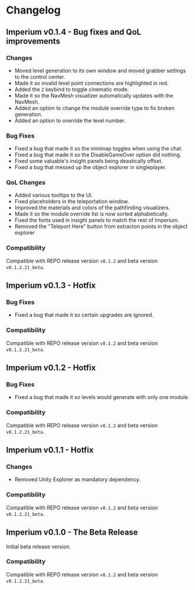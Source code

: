 # Changelog

## Imperium v0.1.4 - Bug fixes and QoL improvements

### Changes

- Moved level generation to its own window and moved grabber settings to the control center.
- Made it so invalid level point connections are highlighted in red.
- Added the `Z` keybind to toggle cinematic mode.
- Made it so the NavMesh visualizer automatically updates with the NavMesh.
- Added an option to change the module override type to fix broken generation.
- Added an option to override the level number.

### Bug Fixes

-  Fixed a bug that made it so the minimap toggles when using the chat.
-  Fixed a bug that made it so the DisableGameOver option did nothing.
-  Fixed some valuable's insight panels being deastically offset.
-  Fixed a bug that messed up the object explorer in singleplayer.

### QoL Changes

- Added various tooltips to the UI.
- Fixed placeholders in the teleportation window.
- Improved the materials and colors of the pathfinding visualizers.
- Made it so the module override list is now sorted alphabetically.
- Fixed the fonts used in insight panels to match the rest of Imperium.
- Removed the "Teleport Here" button from extracton points in the object explorer

### Compatibility

Compatible with REPO release version  `v0.1.2` and beta version `v0.1.2.21_beta`.

## Imperium v0.1.3 - Hotfix

### Bug Fixes

-  Fixed a bug that made it so certain upgrades are ignored.

### Compatibility

Compatible with REPO release version  `v0.1.2` and beta version `v0.1.2.21_beta`.

## Imperium v0.1.2 - Hotfix

### Bug Fixes

-  Fixed a bug that made it so levels would generate with only one module.

### Compatibility

Compatible with REPO release version  `v0.1.2` and beta version `v0.1.2.21_beta`.

## Imperium v0.1.1 - Hotfix

### Changes

-  Removed Unity Explorer as mandatory dependency.

### Compatibility

Compatible with REPO release version  `v0.1.2` and beta version `v0.1.2.21_beta`.

## Imperium v0.1.0 - The Beta Release

Initial beta release version.

### Compatibility

Compatible with REPO release version  `v0.1.2` and beta version `v0.1.2.21_beta`.
